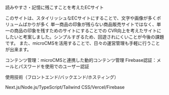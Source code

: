 読みやすさ・記憶に残こすことを考えたECサイト

このサイトは、スタイリッシュなECサイトにすることで、文字や画像が多くボリュームばかりが多く
単一商品の印象が残らない商品販売サイトではなく、単一の商品の印象を残すためのサイトにすることでの
CVR向上を考えたサイトにしたいと考案しました。シンプルすぎるため、回遊されにくいことが今後の課題です。
また、microCMSを活用することで、日々の運営管理も手軽に行うことが出来ます。


コンテンツ管理：microCMSと連携した動的コンテンツ管理
Firebase認証：メールとパスワードを使用でのユーザー認証


使用技術（フロントエンド/バックエンド/ホスティング）

Next.js/Node.js/TypeScript/Tailwind CSS/Vercel/Firebase
